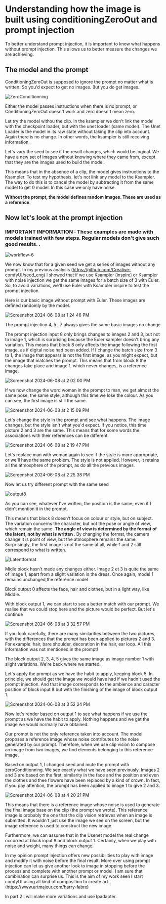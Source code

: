 # Understanding how the image is built using conditioningZeroOut and prompt injection

To better understand prompt injection, it is important to know what happens without prompt injection. This allows us to better measure the changes we are achieving.

<h2> The model and the prompt </h2>

ConditioningZeroOut is supposed to ignore the prompt no matter what is written. So you'd expect to get no images. But you do get images.  

![ZeroConditionning](https://github.com/Creative-comfyUI/prompt_injection/assets/166729777/8dff331e-e087-4010-bc21-52335d55419c)

Either the model passes instructions when there is no prompt, or ConditioningZeroOut doesn't work and zero doesn't mean zero.

Let try the model withou the clip. In the ksampler we don't link the model with the checkpoint loader, but with the unet loader (same model). The Unet Loader is the model in its raw state without taking the clip into account. Again there is no change. In other words, the ksampler is still receiving information.

Let's vary the seed to see if the result changes, which would be logical. We have a new set of images without knowing where they came from, except that they are the images used to build the model.

This means that in the absence of a clip, the model gives instructions to the Ksampler. To test my hypothesis, let's not link any model to the Ksampler. The way to do this is to cancel the model by subtracting it from the same model to get 0 model. In this case we only have noise. 

<b> Without the prompt, the model defines random images. These are used as a reference.</b>  

<h2>Now let's look at the prompt injection </h2>

<h3><b>IMPORTANT INFORMATION : These examples are made with models trained with few steps. Regular models don't give such good results. .</b></h3>

![workflow-6](https://github.com/Creative-comfyUI/prompt_injection/assets/166729777/611cc6cb-7980-4ce1-91b5-07a4920749b0)


We now know that for a given seed we get a series of images without any prompt. In my previous analysis (https://github.com/Creative-comfyUI/seed_eng) I showed that if we use Ksampler (inspire) or Ksampler with noise injection we get the same images for a batch size of 3 with Euler. So, to avoid variations, we'll use Euler with Ksampler inspire to test the prompt injection. 

Here is our basic image without prompt with Euler. These images are defined randomly by the model. 

![Screenshot 2024-06-08 at 1 24 46 PM](https://github.com/Creative-comfyUI/prompt_injection/assets/166729777/0c172765-583f-4260-9f27-c37671ea1f40)

The prompt injection 4, 5 , 7 always gives the same basic images no change 

The prompt injection input 8 only brings changes to images 2 and 3, but not to image 1, which is surprising because the Euler sampler doesn't bring any variation. This means that block 8 only affects the image following the first image, as if digital noise had been added. If I change the batch size from 3 to 1, the image that appears is not the first image, as you might expect, but the image that matches the prompt.  This means that from block 8 the changes take place and image 1, which never changes, is a reference image. 

![Screenshot 2024-06-08 at 2 02 00 PM](https://github.com/Creative-comfyUI/prompt_injection/assets/166729777/e8366505-da4f-4e57-89ff-e461ef79e179)

If we now change the word woman in the prompt to man, we get almost the same pose, the same style, although this time we lose the colour.  As you can see, the first image is still the same. 

![Screenshot 2024-06-08 at 2 15 09 PM](https://github.com/Creative-comfyUI/prompt_injection/assets/166729777/3e1744e8-e7f0-4928-b379-6c34b4469701)

Let's change the style in the prompt and see what happens. The image changes, but the style isn't what you'd expect. If you notice, this time picture 2 and 3 are the same. This means that for some words the associations with their references can be different. 

![Screenshot 2024-06-08 at 2 19 47 PM](https://github.com/Creative-comfyUI/prompt_injection/assets/166729777/f29481fb-6858-4e33-ae76-9d3058f7e887)

Let's replace man with woman again to see if the style is more appropriate, or we'll have the same problem. The style is not applied. However, it retains all the atmosphere of the prompt, as do all the previous images. 

![Screenshot 2024-06-08 at 2 25 38 PM](https://github.com/Creative-comfyUI/prompt_injection/assets/166729777/bc854ffb-e256-4bc9-beed-7de93bede84e)

Now let us try different prompt with the same seed 

![output8](https://github.com/Creative-comfyUI/prompt_injection/assets/166729777/5a82a7ee-9f25-46d7-a7b9-1f19cd573733)

As you can see, whatever I've written, the position is the same, even if I didn't mention it in the prompt. 
 
This means that block 8 doesn't focus on colour or style, but on subject. The variation concerns the character, but not the pose or angle of view, which remain the same. <b> The angle of view is determined by the format of the latent, not by what is written </b>. By changing the format, the camera change it is point of view, but the atmosphere remains the same. Surprisingly, the first image is not the same at all, while 1 and 2 still correspond to what is written. 

![Latentformat](https://github.com/Creative-comfyUI/prompt_injection/assets/166729777/c572a68e-3337-4e06-9ba8-04ccb5d8b90f)


Midle block hasn't made any changes either. Image 2 et 3 is quite the same of image 1, apart from a slight variation in the dress. Once again, model 1 remains unchanged,the reference model

Block output 0 affects the face, hair and clothes, but in a light way, like Middle. 

With block output 1, we can start to see a better match with our prompt. We realise that we could stop here and the picture would be perfect. But let's continue 

![Screenshot 2024-06-08 at 3 32 57 PM](https://github.com/Creative-comfyUI/prompt_injection/assets/166729777/65199a19-3574-444e-b408-6d2289e55fd2)

If you look carefully, there are many similarities between the two pictures, with the differences that the prompt has been applied to pictures 2 and 3. 
For example: hair, bare shoulder, decoration in the hair, ear loop. All this information was not mentioned in the prompt!    

The block output 2, 3, 4, 5 gives the same image as image number 1 with slight variations. We're back where we started.

Let's apply the prompt as we have the habit to apply, keeping block 5.  In principle, we should get the image we would have had if we hadn't used the prompt injection. And that image corresponds to the ambience and caracter position of block input 8 but with the finishing of the image of block output 1.

![Screenshot 2024-06-08 at 3 52 24 PM](https://github.com/Creative-comfyUI/prompt_injection/assets/166729777/6fb17770-8bb6-48a6-8a95-ea5aa946dd3f)

Now let's render based on output 1 to see what happens if we use the prompt as we have the habit to apply. Nothing happens and we get the image we would normally have obtained.

Our prompt is not the only reference taken into account. The model proposes a reference image whose noise contributes to the noise generated by our prompt. Therefore, when we use clip vision to compose an image from two images, we find elements belonging to this reference image. 

Based on output 1, I changed seed and mute the prompt with zeroConditionning. We see exactly what we have seen previously. Images 2 and 3 are based on the first, similarity in the face and the position and even the clothes and thee flowers have been replaced by a kind of crown. In fact, if you pay attention, the prompt has been applied to image 1 to give 2 and 3. 

![Screenshot 2024-06-08 at 4 20 21 PM](https://github.com/Creative-comfyUI/prompt_injection/assets/166729777/fc21561a-bc8c-4229-a59c-24845b7fa513)

This means that there is a reference image whose noise is used to generate the final image base on the clip (the prompt we wrote). This reference image is probably the one that the clip vision retrieves when an image is submitted. It wouldn't just use the image we see on the screen, but the image reference is used to construct the new image. 

Furthermore, we can assume that in the Usenet model the real change occurred at block input 8 and block output 1. Certainly, when we play with noise and weight, many things can change.

In my opinion prompt injection offers new possibilities to play with image and modify it with noise before the final result. More over using prompt injection can let us give another look to image in stopping before the process and complete with another prompt or model. I am sure that combination can surprise us. This is the aim of my work seen I start comfyUI using all kind of composition to create art. (https://www.artmajeur.com/harry-fabre)

In part 2 I will make more variations and use Ipadapter.

  
